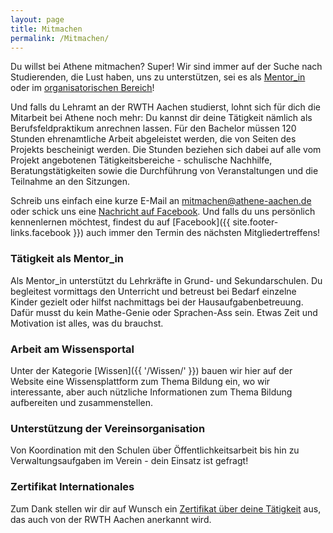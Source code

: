 ```yaml
---
layout: page
title: Mitmachen
permalink: /Mitmachen/
---
```


Du willst bei Athene mitmachen? Super!
Wir sind immer auf der Suche nach Studierenden, die Lust haben, uns zu unterstützen, sei es als [Mentor_in](#tätigkeit-als-mentor_in) oder im [organisatorischen Bereich](#unterstützung-der-vereinsorganisation)!

Und falls du Lehramt an der RWTH Aachen studierst, lohnt sich für dich die Mitarbeit bei Athene noch mehr: Du kannst dir deine Tätigkeit nämlich als Berufsfeldpraktikum anrechnen lassen. Für den Bachelor müssen 120 Stunden ehrenamtliche Arbeit abgeleistet werden, die von Seiten des Projekts bescheinigt werden. Die Stunden beziehen sich dabei auf alle vom Projekt angebotenen Tätigkeitsbereiche - schulische Nachhilfe, Beratungstätigkeiten sowie die Durchführung von Veranstaltungen und die Teilnahme an den Sitzungen.

Schreib uns einfach eine kurze E-Mail an <a href="mailto:mitmachen@athene-aachen.de">mitmachen@athene-aachen.de</a> oder schick uns eine [Nachricht auf Facebook](https://m.me/AtheneAachen). Und falls du uns persönlich kennenlernen möchtest, findest du auf [Facebook]({{ site.footer-links.facebook }}) auch immer den Termin des nächsten Mitgliedertreffens!

### Tätigkeit als Mentor_in
Als Mentor_in unterstützt du Lehrkräfte in Grund- und Sekundarschulen. Du begleitest vormittags den Unterricht und betreust bei Bedarf einzelne Kinder gezielt oder hilfst nachmittags bei der Hausaufgabenbetreuung. Dafür musst du kein Mathe-Genie oder Sprachen-Ass sein.
Etwas Zeit und Motivation ist alles, was du brauchst.

### Arbeit am Wissensportal
Unter der Kategorie [Wissen]({{ '/Wissen/' }}) bauen wir hier auf der Website eine Wissensplattform zum Thema Bildung ein, wo wir interessante, aber auch nützliche Informationen zum Thema Bildung aufbereiten und zusammenstellen.

### Unterstützung der Vereinsorganisation
Von Koordination mit den Schulen über Öffentlichkeitsarbeit bis hin zu Verwaltungsaufgaben im Verein - dein Einsatz ist gefragt!

### Zertifikat Internationales
Zum Dank stellen wir dir auf Wunsch ein [Zertifikat über deine Tätigkeit](https://www.rwth-aachen.de/cms/root/Studium/Im-Studium/Engagement-Freizeit/Engagement-International/~bqxh/Zertifikat-Internationales/) aus, das auch von der RWTH Aachen anerkannt wird.
